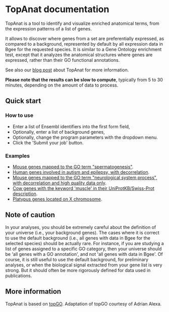 TopAnat documentation
=====================

TopAnat is a tool to identify and visualize enriched anatomical terms, from the expression patterns of a list of genes.

It allows to discover where genes from a set are preferentially expressed, as compared to a background, represented by default by all expression data in Bgee for the requested species. It is similar to a Gene Ontology enrichment test, except that it analyzes the anatomical structures where genes are expressed, rather than their GO functional annotations.

See also our [blog post](https://bgeedb.wordpress.com/category/topanat/ "Link to the Bgee Wordpress blog") about TopAnat for more information.

**Please note that the results can be slow to compute**, typically from 5 to 30 minutes, depending on the amount of data to process.

Quick start
-----------

### How to use

*   Enter a list of Ensembl identifiers into the first form field,
*   Optionally, enter a list of background genes,
*   Optionally, change the program parameters with the dropdown menu.
*   Click the 'Submit your job' button.

### Examples

*   [Mouse genes mapped to the GO term "spermatogenesis"](/analysis/top-anat/00fecfca04bf1b2cf88ced9b0a937d68f0eea6cb "TopAnat example").
*   [Human genes involved in autism and epilepsy, with decorrelation](/analysis/top-anat/8fce889da7b4519c5792573ed3933032c8122819 "TopAnat example").
*   [Mouse genes mapped to the GO term "neurological system process", with decorrelation and high quality data only](/analysis/top-anat/e37009ba698919c75d06e81b3eca5d48f78210a0 "TopAnat example").
*   [Cow genes with the keyword 'muscle' in their UniProtKB/Swiss-Prot description](/analysis/top-anat/7e8c74c073be03be4c40810c16c6be06c0bef1be "TopAnat example").
*   [Platypus genes located on X chromosome](/analysis/top-anat/5fc8ff1fcfed7cfba0f82f82a67b418ce8a709b6 "TopAnat example").

Note of caution
---------------

In your analyses, you should be extremely careful about the definition of your universe (i.e., your background genes). The cases where it is correct to use the default background (i.e., all genes with data in Bgee for the selected species) should be actually rare. For instance, if you are studying a list of genes assigned to a specific GO category, then your universe should be 'all genes with a GO annotation', and not 'all genes with data in Bgee'. Of course, it is still useful to use the default background, for preliminary analyses, or when the biological signal extracted from your gene list is very strong. But it should often be more rigorously defined for data used in publications.

More information
----------------

TopAnat is based on [topGO](https://bioconductor.org/packages/topGO/ "topGO package in Bioconductor"). Adaptation of topGO courtesy of Adrian Alexa.
